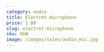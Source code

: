 ```yaml
---
category: audio
title: Electret microphone
price: 1.00
slug: electret-microphone
sku: HGW
image: /images/sales/audio_mic.jpg
---
```

